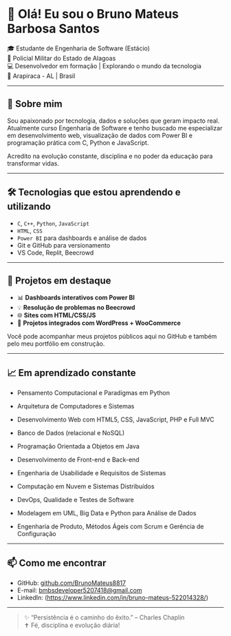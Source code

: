 # 👋 Olá! Eu sou o Bruno Mateus Barbosa Santos

🎓 Estudante de Engenharia de Software (Estácio)  
👮 Policial Militar do Estado de Alagoas  
💻 Desenvolvedor em formação | Explorando o mundo da tecnologia  
📍 Arapiraca - AL | Brasil

---

## 🚀 Sobre mim

Sou apaixonado por tecnologia, dados e soluções que geram impacto real. Atualmente curso Engenharia de Software e tenho buscado me especializar em desenvolvimento web, visualização de dados com Power BI e programação prática com C, Python e JavaScript.

Acredito na evolução constante, disciplina e no poder da educação para transformar vidas.

---

## 🛠️ Tecnologias que estou aprendendo e utilizando

- `C`, `C++`, `Python`, `JavaScript`
- `HTML`, `CSS`
- `Power BI` para dashboards e análise de dados
- Git e GitHub para versionamento
- VS Code, Replit, Beecrowd

---

## 📘 Projetos em destaque

- 📊 **Dashboards interativos com Power BI**
- 💡 **Resolução de problemas no Beecrowd**
- 🌐 **Sites com HTML/CSS/JS**
- 📱 **Projetos integrados com WordPress + WooCommerce**

Você pode acompanhar meus projetos públicos aqui no GitHub e também pelo meu portfólio em construção.

---

## 📈 Em aprendizado constante

- Pensamento Computacional e Paradigmas em Python

- Arquitetura de Computadores e Sistemas

- Desenvolvimento Web com HTML5, CSS, JavaScript, PHP e Full MVC

- Banco de Dados (relacional e NoSQL)

- Programação Orientada a Objetos em Java

- Desenvolvimento de Front-end e Back-end

- Engenharia de Usabilidade e Requisitos de Sistemas

- Computação em Nuvem e Sistemas Distribuídos

- DevOps, Qualidade e Testes de Software

- Modelagem em UML, Big Data e Python para Análise de Dados

- Engenharia de Produto, Métodos Ágeis com Scrum e Gerência de Configuração

---

## 📫 Como me encontrar

- GitHub: [github.com/BrunoMateus8817](https://github.com/BrunoMateus8817)
- E-mail: bmbsdeveloper5207418@gmail.com
- LinkedIn: (https://www.linkedin.com/in/bruno-mateus-522014328/)

---

> ✨ “Persistência é o caminho do êxito.” – Charles Chaplin  
> ✝️ Fé, disciplina e evolução diária!
